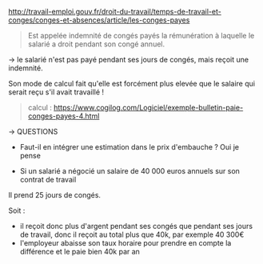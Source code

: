 http://travail-emploi.gouv.fr/droit-du-travail/temps-de-travail-et-conges/conges-et-absences/article/les-conges-payes

> Est appelée indemnité de congés payés la rémunération à laquelle le salarié a droit pendant son congé annuel.

-> le salarié n'est pas payé pendant ses jours de congés, mais reçoit une indemnité.

Son mode de calcul fait qu'elle est forcément plus elevée que le salaire qui serait reçu s'il avait travaillé !
> calcul : https://www.cogilog.com/Logiciel/exemple-bulletin-paie-conges-payes-4.html


-> QUESTIONS

- Faut-il en intégrer une estimation dans le prix d'embauche ?
Oui je pense

- Si un salarié a négocié un salaire de 40 000 euros annuels sur son contrat de travail

Il prend 25 jours de congés.

Soit :
 - il reçoit donc plus d'argent pendant ses congés que pendant ses jours de travail, donc il reçoit au total plus que 40k, par exemple 40 300€
 - l'employeur abaisse son taux horaire pour prendre en compte la différence et le paie bien 40k par an
